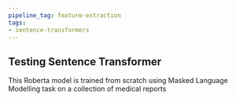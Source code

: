 ```yaml
---
pipeline_tag: feature-extraction
tags:
- sentence-transformers
---
```

## Testing Sentence Transformer
This Roberta model is trained from scratch using Masked Language Modelling task on a collection of medical reports